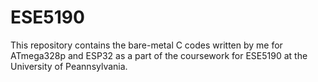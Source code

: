 # ESE5190

This repository contains the bare-metal C codes written by me for ATmega328p and ESP32 as a part of the coursework for ESE5190 at the University of Peannsylvania. 
